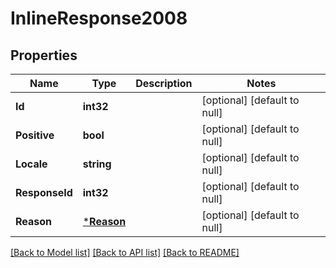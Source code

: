 # InlineResponse2008

## Properties
Name | Type | Description | Notes
------------ | ------------- | ------------- | -------------
**Id** | **int32** |  | [optional] [default to null]
**Positive** | **bool** |  | [optional] [default to null]
**Locale** | **string** |  | [optional] [default to null]
**ResponseId** | **int32** |  | [optional] [default to null]
**Reason** | [***Reason**](Reason.md) |  | [optional] [default to null]

[[Back to Model list]](../README.md#documentation-for-models) [[Back to API list]](../README.md#documentation-for-api-endpoints) [[Back to README]](../README.md)

